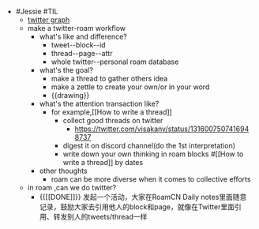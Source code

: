 - #Jessie #TIL
    - [twitter graph](https://obrowne.eu/tweetGraphAbout.html)
    - make a twitter-roam workflow 
        - what's like and difference?
            - tweet--block--id
            - thread--page--attr
            - whole twitter--personal roam database
        - what's the goal?
            - make a thread to gather others idea
            - make a zettle to create your own/or in your word
            - {{drawing}}
        - what's the attention transaction like?
            - for example,[[How to write a thread]]
                - collect good threads on twitter
                    - https://twitter.com/visakanv/status/1316007507416948737
                - digest it on discord channel(do the 1st interpretation)
                - write down your own thinking in roam blocks #[[How to write a thread]] by dates
        - other thoughts
            - roam can be more diverse when it comes to collective efforts
    - in roam ,can we do twitter?
        - {{[[DONE]]}} 发起一个活动，大家在RoamCN Daily notes里面随意记录，鼓励大家去引用他人的block和page，就像在Twitter里面引用、转发别人的tweets/thread一样
